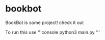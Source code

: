 # bookbot

BookBot is some project!
check it out

To run this
use
'''console
python3 main.py <Your book name here or text file>
'''
